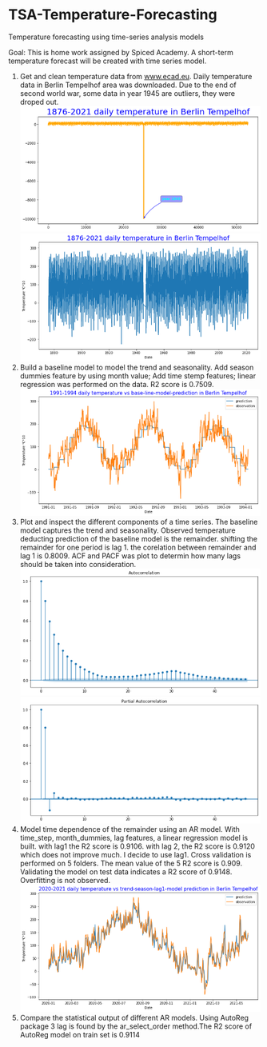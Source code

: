 # TSA-Temperature-Forecasting
Temperature forecasting using time-series analysis models

Goal:
This is home work assigned by Spiced Academy. A short-term temperature forecast will be created with time series model.

   1. Get and clean temperature data from www.ecad.eu. Daily temperature data in Berlin Tempelhof area was downloaded. Due to the end of second world war, some data in year 1945 are outliers, they were droped out. 
![image](https://github.com/bd-z/TSA-Temperature-Forecast/blob/main/IMG/index.png)
![image](https://github.com/bd-z/TSA-Temperature-Forecast/blob/main/IMG/cleaned.png)
   2. Build a baseline model to model the trend and seasonality. Add season dummies feature by using month value; Add time stemp features; linear regression was performed on the data. R2 score is 0.7509.
   ![image](https://github.com/bd-z/TSA-Temperature-Forecast/blob/main/IMG/baseline.png)
   3. Plot and inspect the different components of a time series. The baseline model captures the trend and seasonality. Observed temperature deducting prediction of the baseline model is the remainder. shifting the remainder for one period is lag 1. the corelation between remainder and lag 1 is 0.8009. ACF and PACF was plot to determin how many lags should be taken into consideration.
   ![image](https://github.com/bd-z/TSA-Temperature-Forecast/blob/main/IMG/Auto_corelation_based_on_trend_seasonality_deducted_remainder.png)
   ![image](https://github.com/bd-z/TSA-Temperature-Forecast/blob/main/IMG/Partial_autocorelation_based_on_trend_seasonality_deducted_remainder.png)
   4. Model time dependence of the remainder using an AR model. With time_step, month_dummies, lag features, a linear regression model is built. with lag1 the R2 score is 0.9106. with lag 2, the R2 score is 0.9120 which does not improve much. I decide to use lag1. Cross validation is performed on 5 folders. The mean value of the 5 R2 score is 0.909. Validating the model on test data indicates a R2 score of 0.9148. Overfitting is not observed.
   ![image](https://github.com/bd-z/TSA-Temperature-Forecast/blob/main/IMG/trend-season-lag1-model%20prediction.png)
   5. Compare the statistical output of different AR models. Using AutoReg package 3 lag is found by the ar_select_order method.The R2 score of AutoReg model on train set is 0.9114

